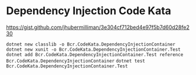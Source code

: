 # Dependency Injection Code Kata

<https://gist.github.com/jhubermilliman/3e304cf712bed4e97f5b7d60d28fe230>

`dotnet new classlib -o Bcr.CodeKata.DependencyInjectionContainer`
`dotnet new xunit -o Bcr.CodeKata.DependencyInjectionContainer.Test`
`dotnet add Bcr.CodeKata.DependencyInjectionContainer.Test reference Bcr.CodeKata.DependencyInjectionContainer`
`dotnet test Bcr.CodeKata.DependencyInjectionContainer.Test`
